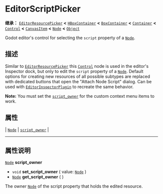 <!-- ⚠ 请勿编辑本文件 ⚠ -->
<!-- 本文档使用脚本从 WeDot 引擎源码仓库生成。 -->
<!-- 生成脚本：https://github.com/WeDot-Engine/WeDot/tree/4.3/doc/tools/make_md.py； -->
<!-- 原文件：https://github.com/WeDot-Engine/WeDot/tree/4.3/doc/classes/EditorScriptPicker.xml。 -->

<div id="_class_editorscriptpicker"></div>

# EditorScriptPicker

**继承：** [`EditorResourcePicker`](class_editorresourcepicker.md) **<** [`HBoxContainer`](class_hboxcontainer.md) **<** [`BoxContainer`](class_boxcontainer.md) **<** [`Container`](class_container.md) **<** [`Control`](class_control.md) **<** [`CanvasItem`](class_canvasitem.md) **<** [`Node`](class_node.md) **<** [`Object`](class_object.md)

Godot editor's control for selecting the `script` property of a [`Node`](class_node.md).

## 描述

Similar to [`EditorResourcePicker`](class_editorresourcepicker.md) this [`Control`](class_control.md) node is used in the editor's Inspector dock, but only to edit the `script` property of a [`Node`](class_node.md). Default options for creating new resources of all possible subtypes are replaced with dedicated buttons that open the "Attach Node Script" dialog. Can be used with [`EditorInspectorPlugin`](class_editorinspectorplugin.md) to recreate the same behavior.

 **Note:** You must set the [`script_owner`](#class_editorscriptpicker_property_script_owner) for the custom context menu items to work.

## 属性

| [`Node`](class_node.md) | [`script_owner`](#class_editorscriptpicker_property_script_owner) |

<!-- rst-class:: classref-section-separator -->

---

## 属性说明

<div id="_class_editorscriptpicker_property_script_owner"></div>

[`Node`](class_node.md) **script_owner** <div id="class_editorscriptpicker_property_script_owner"></div>

- `void` **set_script_owner** ( value: [`Node`](class_node.md) )
- [`Node`](class_node.md) **get_script_owner** ( )

The owner [`Node`](class_node.md) of the script property that holds the edited resource.

[^virtual]: 本方法通常需要用户覆盖才能生效。
[^const]: 本方法无副作用，不会修改该实例的任何成员变量。
[^vararg]: 本方法除了能接受在此处描述的参数外，还能够继续接受任意数量的参数。
[^constructor]: 本方法用于构造某个类型。
[^static]: 调用本方法无需实例，可直接使用类名进行调用。
[^operator]: 本方法描述的是使用本类型作为左操作数的有效运算符。
[^bitfield]: 这个值是由下列位标志构成位掩码的整数。
[^void]: 无返回值。
